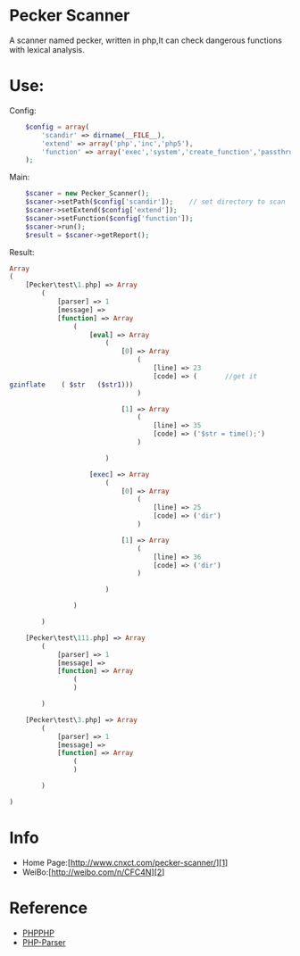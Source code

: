 Pecker Scanner
======

A scanner named pecker, written in php,It can check dangerous functions with lexical analysis.

Use:
=====
Config:
```php
    $config = array(
        'scandir' => dirname(__FILE__),
        'extend' => array('php','inc','php5'),
        'function' => array('exec','system','create_function','passthru','shell_exec','proc_open','popen','curl_exec','parse_ini_file','show_source','include','preg_replace'),
    );
```

Main:
```php
    $scaner = new Pecker_Scanner();
    $scaner->setPath($config['scandir']);    // set directory to scan
    $scaner->setExtend($config['extend']);
    $scaner->setFunction($config['function']);
    $scaner->run();
    $result = $scaner->getReport();
```

Result:
```php
Array
(
    [Pecker\test\1.php] => Array
        (
            [parser] => 1
            [message] => 
            [function] => Array
                (
                    [eval] => Array
                        (
                            [0] => Array
                                (
                                    [line] => 23
                                    [code] => (       //get it
gzinflate    ( $str   ($str1)))
                                )

                            [1] => Array
                                (
                                    [line] => 35
                                    [code] => ('$str = time();')
                                )

                        )

                    [exec] => Array
                        (
                            [0] => Array
                                (
                                    [line] => 25
                                    [code] => ('dir')
                                )

                            [1] => Array
                                (
                                    [line] => 36
                                    [code] => ('dir')
                                )

                        )

                )

        )

    [Pecker\test\111.php] => Array
        (
            [parser] => 1
            [message] => 
            [function] => Array
                (
                )

        )

    [Pecker\test\3.php] => Array
        (
            [parser] => 1
            [message] => 
            [function] => Array
                (
                )

        )

)

```

Info
=====
+ Home Page:[http://www.cnxct.com/pecker-scanner/][1]
+ WeiBo:[http://weibo.com/n/CFC4N][2]

Reference
=====
+ [PHPPHP][3]
+ [PHP-Parser][4]

[1]:http://www.cnxct.com/pecker-scanner/
[2]:http://weibo.com/n/CFC4N
[3]:https://github.com/ircmaxell/PHPPHP
[4]:https://github.com/nikic/PHP-Parser
